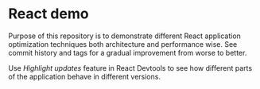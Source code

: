 # React demo

Purpose of this repository is to demonstrate different React application optimization techniques both architecture and performance wise. See commit history and tags for a gradual improvement from worse to better. 

Use _Highlight updates_ feature in React Devtools to see how different parts of the application behave in different versions.
